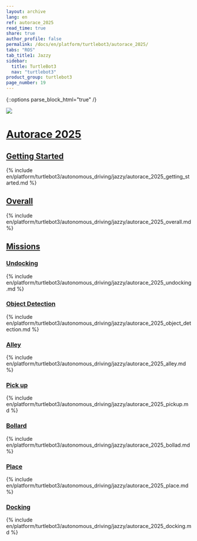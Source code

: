 ```yaml
---
layout: archive
lang: en
ref: autorace_2025
read_time: true
share: true
author_profile: false
permalink: /docs/en/platform/turtlebot3/autorace_2025/
tabs: "ROS"
tab_title1: Jazzy
sidebar:
  title: TurtleBot3
  nav: "turtlebot3"
product_group: turtlebot3
page_number: 19
---
```


<style>body {counter-reset: h1 1 !important;}</style>

{::options parse_block_html="true" /}

![](/assets/images/platform/turtlebot3/autonomous_driving/autorace_rbiz_challenge_2017_robots_1.png)

# [Autorace 2025](#autorace-2025)

<section data-id="{{ page.tab_title1 }}" class="tab_contents">

## [Getting Started](#getting-started)
{% include en/platform/turtlebot3/autonomous_driving/jazzy/autorace_2025_getting_started.md %}

## [Overall](#overall)
{% include en/platform/turtlebot3/autonomous_driving/jazzy/autorace_2025_overall.md %}

## [Missions](#missions)

### [Undocking](#undocking)
{% include en/platform/turtlebot3/autonomous_driving/jazzy/autorace_2025_undocking.md %}

### [Object Detection](#object-detection)
{% include en/platform/turtlebot3/autonomous_driving/jazzy/autorace_2025_object_detection.md %}

### [Alley](#alley)
{% include en/platform/turtlebot3/autonomous_driving/jazzy/autorace_2025_alley.md %}

### [Pick up](#pick-up)
{% include en/platform/turtlebot3/autonomous_driving/jazzy/autorace_2025_pickup.md %}

### [Bollard](#bollard)
{% include en/platform/turtlebot3/autonomous_driving/jazzy/autorace_2025_bollad.md %}

### [Place](#place)
{% include en/platform/turtlebot3/autonomous_driving/jazzy/autorace_2025_place.md %}

### [Docking](#docking)
{% include en/platform/turtlebot3/autonomous_driving/jazzy/autorace_2025_docking.md %}

</section>
